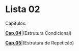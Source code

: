 #    Lista 02 

Capítulos: 

[**Cap.04**](https://github.com/GustavoHenrique07/DisciplinaPOO2023.2/tree/main/Lista02/Cap04)|(Estrutura Condicional)

[**Cap.05**](https://github.com/GustavoHenrique07/DisciplinaPOO2023.2/tree/main/Lista02/Cap05)|(Estrutura de Repetição)

